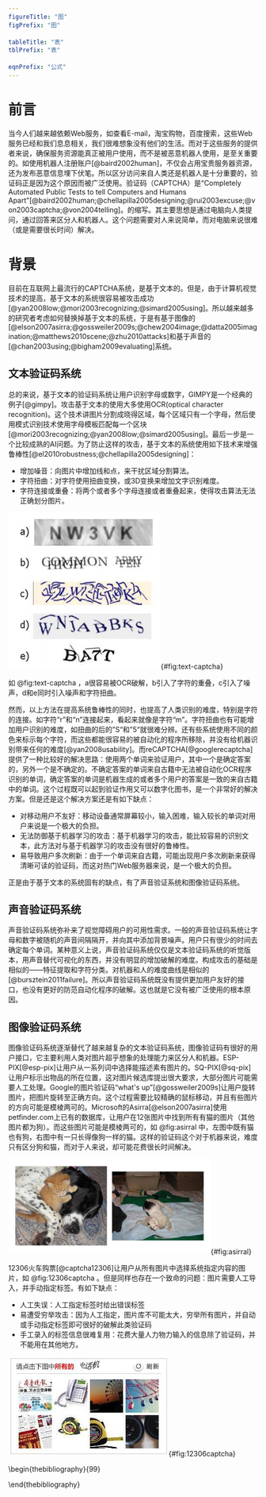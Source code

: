 ```yaml
---
figureTitle: "图"
figPrefix: "图"

tableTitle: "表"
tblPrefix: "表"

eqnPrefix: "公式"
---
```


# 前言

当今人们越来越依赖Web服务，如查看E-mail，淘宝购物，百度搜索，这些Web服务已经和我们息息相关，我们很难想象没有他们的生活。而对于这些服务的提供者来说，确保服务资源能真正被用户使用，而不是被恶意机器人使用，是至关重要的。如使用机器人注册账户[@baird2002human]，不仅会占用宝贵服务器资源，还为发布恶意信息埋下伏笔。所以区分访问来自人类还是机器人是十分重要的，验证码正是因为这个原因而被广泛使用。验证码（CAPTCHA）是“Completely Automated Public Tests to tell Computers and Humans Apart”[@baird2002human;@chellapilla2005designing;@rui2003excuse;@von2003captcha;@von2004telling]。的缩写。其主要思想是通过电脑向人类提问，通过回答来区分人和机器人。这个问题需要对人来说简单，而对电脑来说很难（或是需要很长时间）解决。

# 背景

目前在互联网上最流行的CAPTCHA系统，是基于文本的。但是，由于计算机视觉技术的提高，基于文本的系统很容易被攻击成功[@yan2008low;@mori2003recognizing;@simard2005using]。所以越来越多的研究者考虑如何替换掉基于文本的系统，于是有基于图像的[@elson2007asirra;@gossweiler2009s;@chew2004image;@datta2005imagination;@matthews2010scene;@zhu2010attacks]和基于声音的[@chan2003using;@bigham2009evaluating]系统。

## 文本验证码系统

总的来说，基于文本的验证码系统让用户识别字母或数字，GIMPY是一个经典的例子[@gimpy]。攻击基于文本的使用大多使用OCR(optical character recognition)。这个技术讲图片分割成晓得区域，每个区域只有一个字母，然后使用模式识别技术使用字母模板匹配每一个区块[@mori2003recognizing;@yan2008low;@simard2005using]。最后一步是一个比较成熟的AI问题。为了防止这样的攻击，基于文本的系统使用如下技术来增强鲁棒性[@el2010robustness;@chellapilla2005designing]：

- 增加噪音：向图片中增加线和点，来干扰区域分割算法。
- 字符扭曲：对字符使用扭曲变换，或3D变换来增加文字识别难度。
- 字符连接或重叠：将两个或者多个字母连接或者重叠起来，使得攻击算法无法正确划分图片。

![一些文本CAPTCHA的例子](pic/text-captcha.png){#fig:text-captcha}

如 @fig:text-captcha ，a很容易被OCR破解，b引入了字符的重叠，c引入了噪声，d和e同时引入噪声和字符扭曲。

然而，以上方法在提高系统鲁棒性的同时，也提高了人类识别的难度，特别是字符的连接。如字符“r”和“n”连接起来，看起来就像是字符“m”。字符扭曲也有可能增加用户识别的难度，如扭曲的后的”S“和”5“就很难分辨。还有些系统使用不同的颜色来标示每个字符，而这些都能很容易的被自动化的程序所移除，并没有给机器识别带来任何的难度[@yan2008usability]。而reCAPTCHA[@googlerecaptcha]提供了一种比较好的解决思路：使用两个单词来验证用户，其中一个是确定答案的，另外一个是不确定的。不确定答案的单词来自古籍中无法被自动化OCR程序识别的单词，确定答案的单词是机器生成的或者多个用户的答案是一致的来自古籍中的单词。这个过程既可以起到验证作用又可以数字化图书，是一个非常好的解决方案。但是还是这个解决方案还是有如下缺点：

- 对移动用户不友好：移动设备通常屏幕较小，输入困难，输入较长的单词对用户来说是一个极大的负担。
- 无法防御基于机器学习的攻击：基于机器学习的攻击，能比较容易的识别文本，此方法对与基于机器学习的攻击没有很好的鲁棒性。
- 易导致用户多次刷新：由于一个单词来自古籍，可能出现用户多次刷新来获得清晰可读的验证码，而这对热门Web服务器来说，是一个极大的负担。

正是由于基于文本的系统固有的缺点，有了声音验证系统和图像验证码系统。

## 声音验证码系统

声音验证码系统弥补来了视觉障碍用户的可用性需求。一般的声音验证码系统让字母和数字被随机的声音间隔隔开，并向其中添加背景噪声。用户只有很少的时间去确定每个单词。某种意义上说，声音验证码系统仅仅是文本验证码系统的听觉版本，用声音替代可视化的东西，并没有明显的增加破解的难度。构成攻击的基础是相似的——特征提取和字符分类。对机器和人的难度曲线是相似的[@bursztein2011failure]。所以声音验证码系统既没有提供更加用户友好的接口，也没有更好的防范自动化程序的破解。这也就是它没有被广泛使用的根本原因。

## 图像验证码系统

图像验证码系统逐渐替代了越来越复杂的文本验证码系统，图像验证码有很好的用户接口，它主要利用人类对图片超乎想象的处理能力来区分人和机器。ESP-PIX[@esp-pix]让用户从一系列词中选择能描述素有图片的。SQ-PIX[@sq-pix]让用户标示出物品的所在位置，这对图片候选库提出很大要求，大部分图片可能需要人工处理。Google的图片验证码“what's up”[@gossweiler2009s]让用户旋转图片，把图片旋转至正确方向。这个过程需要比较精确的鼠标移动，并且有些图片的方向可能是模棱两可的。Microsoft的Asirra[@elson2007asirra]使用petfinder.com上已有的数据库，让用户在12张图片中找到所有有猫的图片（其他图片都为狗）。而这些图片可能是模棱两可的，如 @fig:asirral 中，左图中既有猫也有狗，右图中有一只长得像狗一样的猫。这样的验证码这个对于机器来说，难度只有区分狗和猫，而对于人来说，却可能花费很长时间解决。

![petfinder.com中模棱两可的图片](pic/asirral.png){#fig:asirral}

12306火车购票[@captcha12306]让用户从所有图片中选择系统指定内容的图片，如 @fig:12306captcha 。但是同样也存在一个致命的问题：图片需要人工导入，并手动指定标签。有如下缺点：

- 人工失误：人工指定标签时给出错误标签
- 易遭受穷举攻击：因为人工指定，图片库不可能太大，穷举所有图片，并自动或手动指定标签即可很好的破解此类验证码
- 手工录入的标签信息很难复用：花费大量人力物力输入的信息除了验证码，并不能用在其他地方。

![12306验证码](pic/12306captcha.png){#fig:12306captcha}

\begin{thebibliography}{99}

\end{thebibliography}